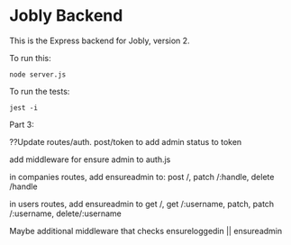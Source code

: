 # Jobly Backend

This is the Express backend for Jobly, version 2.

To run this:

    node server.js

To run the tests:

    jest -i

Part 3:

??Update routes/auth. post/token to add admin status to token

add middleware for ensure admin to auth.js

in companies routes, add ensureadmin to: post /, patch /:handle, delete /handle

in users routes, add ensureadmin to get /, get /:username, patch, patch /:username, delete/:username

Maybe additional middleware that checks ensureloggedin || ensureadmin
